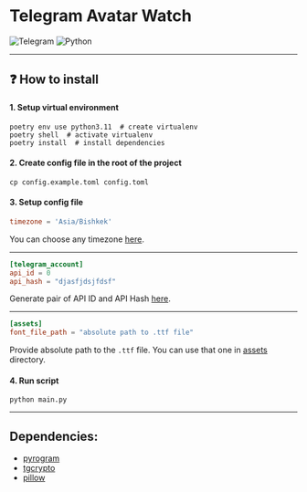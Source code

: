 # Telegram Avatar Watch

![Telegram](https://img.shields.io/badge/Telegram-2CA5E0?style=for-the-badge&logo=telegram&logoColor=white)
![Python](https://img.shields.io/badge/python-3670A0?style=for-the-badge&logo=python&logoColor=ffdd54)

---

## ❓ How to install

#### 1. Setup virtual environment

```shell
poetry env use python3.11  # create virtualenv
poetry shell  # activate virtualenv
poetry install  # install dependencies
```

#### 2. Create config file in the root of the project

```shell
cp config.example.toml config.toml
```

#### 3. Setup config file

```toml
timezone = 'Asia/Bishkek'
```

You can choose any timezone [here](https://en.wikipedia.org/wiki/List_of_tz_database_time_zones).

---

```toml
[telegram_account]
api_id = 0
api_hash = "djasfjdsjfdsf"
```

Generate pair of API ID and API Hash [here](https://my.telegram.org/auth).

---

```toml
[assets]
font_file_path = "absolute path to .ttf file"
```

Provide absolute path to the `.ttf` file. You can use that one in [assets](./assets) directory.

#### 4. Run script

```shell
python main.py
```

--- 

## Dependencies:

- [pyrogram](https://docs.pyrogram.org)
- [tgcrypto](https://pypi.org/project/TgCrypto/)
- [pillow](https://pillow.readthedocs.io/en/stable/)
